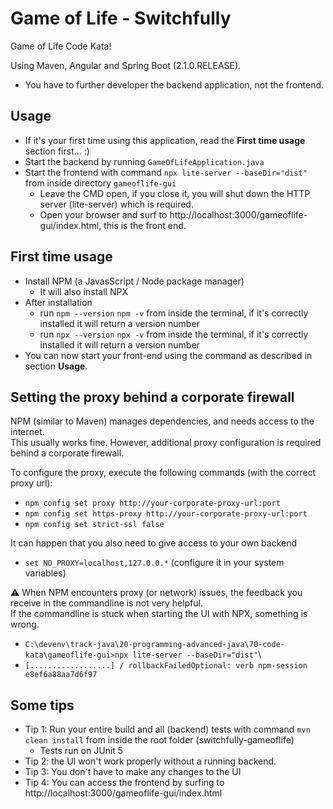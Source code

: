 # Game of Life - Switchfully

Game of Life Code Kata!

Using Maven, Angular and Spring Boot (2.1.0.RELEASE).

- You have to further developer the backend application, not the frontend.

## Usage

- If it's your first time using this application, read the **First time usage** section first... :)
- Start the backend by running `GameOfLifeApplication.java`
- Start the frontend with command `npx lite-server --baseDir="dist"` from inside directory `gameoflife-gui`
    - Leave the CMD open, if you close it, you will shut down the HTTP server (lite-server) which is required.
    - Open your browser and surf to http://localhost:3000/gameoflife-gui/index.html, this is the front end. 

## First time usage

- Install NPM (a JavasScript / Node package manager)
    - It will also install NPX
- After installation
  - run `npm --version` `npm -v` from inside the terminal, if it's correctly installed it will return a version number
  - run `npx --version` `npx -v` from inside the terminal, if it's correctly installed it will return a version number
- You can now start your front-end using the command as described in section **Usage**.

## Setting the proxy behind a corporate firewall

NPM (similar to Maven) manages dependencies, and needs access to the internet.\
This usually works fine. However, additional proxy configuration is required behind a corporate firewall.

To configure the proxy, execute the following commands (with the correct proxy url):
- `npm config set proxy http://your-corporate-proxy-url:port`
- `npm config set https-proxy http://your-corporate-proxy-url:port`
- `npm config set strict-ssl false`

It can happen that you also need to give access to your own backend
- `set NO_PROXY=localhost,127.0.0.*` (configure it in your system variables)

⚠ When NPM encounters proxy (or network) issues, the feedback you receive in the commandline is not very helpful.\
If the commandline is stuck when starting the UI with NPX, something is wrong.
- `C:\devenv\track-java\20-programming-advanced-java\70-code-kata\gameoflife-gui>npx lite-server --baseDir="dist"`\
- `[..................] / rollbackFailedOptional: verb npm-session e8ef6a88aa7d6f97`

## Some tips

- Tip 1: Run your entire build and all (backend) tests with command `mvn clean install` from inside the root folder (switchfully-gameoflife)
    - Tests run on JUnit 5
- Tip 2: the UI won't work properly without a running backend.
- Tip 3: You don't have to make any changes to the UI
- Tip 4: You can access the frontend by surfing to http://localhost:3000/gameoflife-gui/index.html
